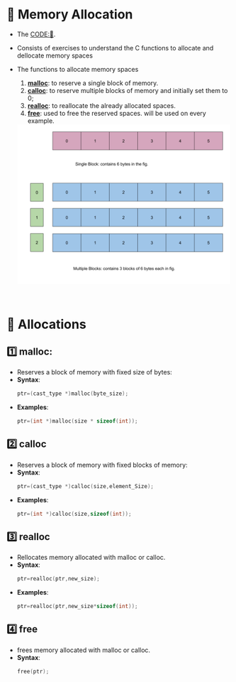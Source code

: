 # 🧠 Memory Allocation
- The [CODE:📑](../Preliminary_Practices/memory_alloc.c).
- Consists of exercises to understand the C functions to allocate and dellocate memory spaces
- The functions to allocate memory spaces
    1. **[malloc](#1️⃣malloc)**: to reserve a single block of memory.
    2. **[calloc](#2️⃣calloc)**: to reserve multiple blocks of memory and initially set them to 0;
    3. **[realloc](#3️⃣realloc)**: to reallocate the already allocated spaces.
    4. **[free](#4️⃣free)**: used to free the reserved spaces. will be used on every example.
    
    <img src="./Resources/mallocvscalloc.svg" alt="drawing" width="500"/>

&nbsp;
# 🌿 Allocations
## 1️⃣ malloc:
- Reserves a block of memory with fixed size of bytes:
- **Syntax**: 
    ```c
    ptr=(cast_type *)malloc(byte_size);
    ```
- **Examples**:
    ```c
    ptr=(int *)malloc(size * sizeof(int));
    ```

## 2️⃣ calloc
- Reserves a block of memory with fixed blocks of memory:
- **Syntax**: 
    ```c
    ptr=(cast_type *)calloc(size,element_Size);
    ```
- **Examples**:
    ```c
    ptr=(int *)calloc(size,sizeof(int));
    ```

## 3️⃣ realloc
- Rellocates memory allocated with malloc or calloc.
- **Syntax**: 
    ```c
    ptr=realloc(ptr,new_size);
    ```
- **Examples**:
    ```c
    ptr=realloc(ptr,new_size*sizeof(int));
    ```

## 4️⃣ free
- frees memory allocated with malloc or calloc.
- **Syntax**: 
    ```c
    free(ptr);
    ```
